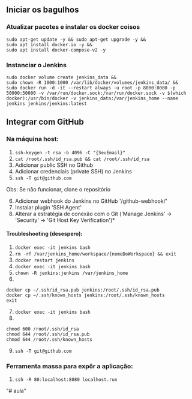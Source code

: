 ## Iniciar os bagulhos
### Atualizar pacotes e instalar os docker coisos

```
sudo apt-get update -y && sudo apt-get upgrade -y &&
sudo apt install docker.io -y &&
sudo apt install docker-compose-v2 -y
```
### Instanciar o Jenkins

```
sudo docker volume create jenkins_data && 
sudo chown -R 1000:1000 /var/lib/docker/volumes/jenkins_data/ &&
sudo docker run -d -it --restart always -u root -p 8080:8080 -p 50000:50000 -v /var/run/docker.sock:/var/run/docker.sock -v $(which docker):/usr/bin/docker -v jenkins_data:/var/jenkins_home --name jenkins jenkins/jenkins:latest
```

## Integrar com GitHub
### Na máquina host:
1. ```ssh-keygen -t rsa -b 4096 -C "{SeuEmail}"```
2. ```cat /root/.ssh/id_rsa.pub && cat /root/.ssh/id_rsa```
3. Adicionar public SSH no Github
4. Adicionar credenciais (private SSH) no Jenkins
5. ```ssh -T git@github.com```

Obs: Se não funcionar, clone o repositório

6. Adicionar webhook do Jenkins no GitHub 
'/github-webhook/'
7. Instalar plugin 'SSH Agent'
8. Alterar a estratégia de conexão com o Git ('Manage Jenkins' -> 'Security' -> 'Git Host Key Verification')*

#### Troubleshooting (desespero):
1. ```docker exec -it jenkins bash```
2. ```rm -rf /var/jenkins_home/workspace/{nomeDoWorkspace} && exit```
3. ```docker restart jenkins```
4. ```docker exec -it jenkins bash```
5. ```chown -R jenkins:jenkins /var/jenkins_home```
6. 
```docker cp ~/.ssh/id_rsa jenkins:/root/.ssh/id_rsa
docker cp ~/.ssh/id_rsa.pub jenkins:/root/.ssh/id_rsa.pub
docker cp ~/.ssh/known_hosts jenkins:/root/.ssh/known_hosts
exit 
```
7. ```docker exec -it jenkins bash```
8. 
```
chmod 600 /root/.ssh/id_rsa
chmod 644 /root/.ssh/id_rsa.pub
chmod 644 /root/.ssh/known_hosts
```
9. ```ssh -T git@github.com```

### Ferramenta massa para expôr a aplicação:
1. ```ssh -R 80:localhost:8080 localhost.run```

"# aula" 
